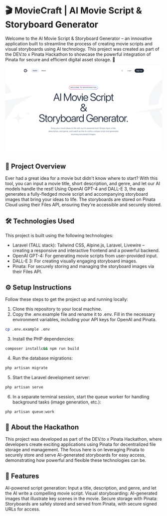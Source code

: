 # 🎬 MovieCraft | AI Movie Script & Storyboard Generator
Welcome to the AI Movie Script & Storyboard Generator – an innovative application built to streamline the process of creating movie scripts and visual storyboards using AI technology. This project was created as part of the DEV.to x Pinata Hackathon to showcase the powerful integration of Pinata for secure and efficient digital asset storage. 🚀

![banner](.github/assets/banner.png)

## 📖 Project Overview
Ever had a great idea for a movie but didn't know where to start? With this tool, you can input a movie title, short description, and genre, and let our AI models handle the rest! Using OpenAI GPT-4 and DALL-E 3, the app generates a fully-fledged movie script and accompanying storyboard images that bring your ideas to life. The storyboards are stored on Pinata Cloud using their Files API, ensuring they're accessible and securely stored.

## 🛠️ Technologies Used
This project is built using the following technologies:

- Laravel (TALL stack): Tailwind CSS, Alpine.js, Laravel, Livewire – creating a responsive and interactive frontend and a powerful backend.
- OpenAI GPT-4: For generating movie scripts from user-provided input.
- DALL-E 3: For creating visually engaging storyboard images.
- Pinata: For securely storing and managing the storyboard images via their Files API.

## ⚙️ Setup Instructions
Follow these steps to get the project up and running locally:

1. Clone this repository to your local machine.
2. Copy the .env.example file and rename it to .env. Fill in the necessary environment variables, including your API keys for OpenAI and Pinata.
```bash
cp .env.example .env
```
3. Install the PHP dependencies:
```bash
composer installc&& npm run build
```
4. Run the database migrations:
```bash
php artisan migrate
```
5. Start the Laravel development server:
```bash
php artisan serve
```
6. In a separate terminal session, start the queue worker for handling background tasks (image generation, etc.):
```bash
php artisan queue:work
```

## 🎉 About the Hackathon
This project was developed as part of the DEV.to x Pinata Hackathon, where developers create exciting applications using Pinata for decentralized file storage and management. The focus here is on leveraging Pinata to securely store and serve AI-generated storyboards for easy access, demonstrating how powerful and flexible these technologies can be.

## 🚀 Features
AI-powered script generation: Input a title, description, and genre, and let the AI write a compelling movie script.
Visual storyboarding: AI-generated images that illustrate key scenes in the movie.
Secure storage with Pinata: Storyboards are safely stored and served from Pinata, with secure signed URLs for access.
